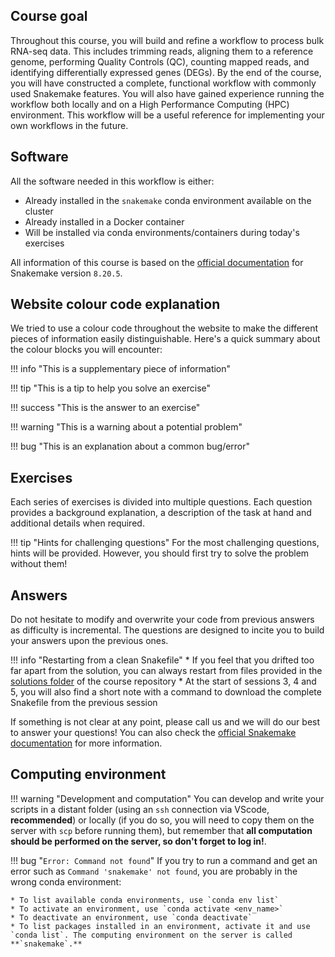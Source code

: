 ## Course goal

Throughout this course, you will build and refine a workflow to process bulk RNA-seq data. This includes trimming reads, aligning them to a reference genome, performing Quality Controls (QC), counting mapped reads, and identifying differentially expressed genes (DEGs). By the end of the course, you will have constructed a complete, functional workflow with commonly used Snakemake features. You will also have gained experience running the workflow both locally and on a High Performance Computing (HPC) environment. This workflow will be a useful reference for implementing your own workflows in the future.

## Software

All the software needed in this workflow is either:

* Already installed in the `snakemake` conda environment available on the cluster
* Already installed in a Docker container
* Will be installed via conda environments/containers during today's exercises

All information of this course is based on the [official documentation](https://snakemake.readthedocs.io/en/v8.20.5/) for Snakemake version `8.20.5`.

## Website colour code explanation

We tried to use a colour code throughout the website to make the different pieces of information easily distinguishable. Here's a quick summary about the colour blocks you will encounter:

!!! info "This is a supplementary piece of information"

!!! tip "This is a tip to help you solve an exercise"

!!! success "This is the answer to an exercise"

!!! warning "This is a warning about a potential problem"

!!! bug "This is an explanation about a common bug/error"

## Exercises

Each series of exercises is divided into multiple questions. Each question provides a background explanation, a description of the task at hand and additional details when required.

!!! tip "Hints for challenging questions"
    For the most challenging questions, hints will be provided. However, you should first try to solve the problem without them!

## Answers

Do not hesitate to modify and overwrite your code from previous answers as difficulty is incremental. The questions are designed to incite you to build your answers upon the previous ones.

!!! info "Restarting from a clean Snakefile"
    * If you feel that you drifted too far apart from the solution, you can always restart from files provided in the [solutions folder](https://github.com/sib-swiss/containers-snakemake-training/tree/main/docs/solutions/) of the course repository
    * At the start of sessions 3, 4 and 5, you will also find a short note with a command to download the complete Snakefile from the previous session

If something is not clear at any point, please call us and we will do our best to answer your questions! You can also check the [official Snakemake documentation](https://snakemake.readthedocs.io/en/v8.20.5/index.html) for more information.

## Computing environment

!!! warning "Development and computation"
    You can develop and write your scripts in a distant folder (using an `ssh` connection via VScode, **recommended**) or locally (if you do so, you will need to copy them on the server with `scp` before running them), but remember that **all computation should be performed on the server, so don't forget to log in!**.

!!! bug "`Error: Command not found`"
    If you try to run a command and get an error such as `Command 'snakemake' not found`, you are probably in the wrong conda environment:

    * To list available conda environments, use `conda env list`
    * To activate an environment, use `conda activate <env_name>`
    * To deactivate an environment, use `conda deactivate`
    * To list packages installed in an environment, activate it and use `conda list`. The computing environment on the server is called **`snakemake`.**
